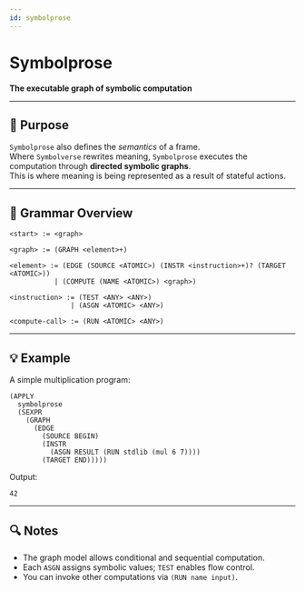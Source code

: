 ```yaml
---
id: symbolprose
---
```


# Symbolprose

**The executable graph of symbolic computation**

---

## 🧩 Purpose

`Symbolprose` also defines the *semantics* of a frame.  
Where `Symbolverse` rewrites meaning, `Symbolprose` executes the computation through **directed symbolic graphs**.  
This is where meaning is being represented as a result of stateful actions.  

---

## 📘 Grammar Overview

```
<start> := <graph>

<graph> := (GRAPH <element>+)

<element> := (EDGE (SOURCE <ATOMIC>) (INSTR <instruction>+)? (TARGET <ATOMIC>))
           | (COMPUTE (NAME <ATOMIC>) <graph>)

<instruction> := (TEST <ANY> <ANY>)
               | (ASGN <ATOMIC> <ANY>)

<compute-call> := (RUN <ATOMIC> <ANY>)
````

---

## 💡 Example

A simple multiplication program:

```
(APPLY
  symbolprose
  (SEXPR
    (GRAPH
      (EDGE
        (SOURCE BEGIN)
        (INSTR
          (ASGN RESULT (RUN stdlib (mul 6 7))))
        (TARGET END)))))
```

Output:

```
42
```

---

## 🔍 Notes

* The graph model allows conditional and sequential computation.
* Each `ASGN` assigns symbolic values; `TEST` enables flow control.
* You can invoke other computations via `(RUN name input)`.

